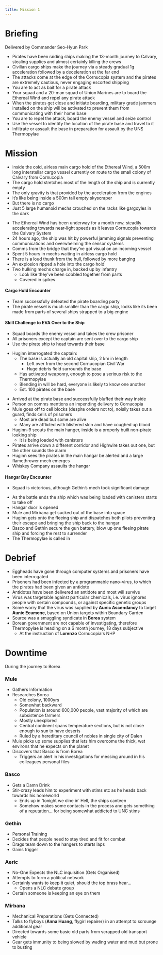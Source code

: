 ```yaml
---
title: Mission 1
---
```


# Briefing

Delivered by Commander Seo-Hyun Park

- Pirates have been raiding ships making the 13-month journey to Calvary, stealing supplies and almost certainly killing the crews
- Civilian cargo ships make the journey via a steady gradual 1g acceleration followed by a deceleration at the far end
- The attacks come at the edge of the Cornucopia system and the pirates are extremely cautious, never engaging escorted shipping
- You are to act as bait for a pirate attack
- Your squad and a 20-man squad of Union Marines are to board the Ethereal Wind and repel any pirate attack
- When the pirates get close and initiate boarding, military grade jammers installed on the ship will be activated to prevent them from communicating with their home base
- You are to repel the attack, board the enemy vessel and seize control
- Use the vessel to identify the location of the pirate base and travel to it
- Infiltrate or assault the base in preparation for assault by the UNS Thermopylae

# Mission

- Inside the cold, airless main cargo hold of the Ethereal Wind, a 500m long interstellar cargo vessel currently on route to the small colony of Calvary from Cornucopia
- The cargo hold stretches most of the length of the ship and is currently empty
- The only gravity is that provided by the acceleration from the engines
- It’s like being inside a 500m tall empty skyscraper
- But there is no cargo
- Just 5 large humanoid mechs crouched on the racks like gargoyles in the dark

<!-- -->

- The Ethereal Wind has been underway for a month now, steadily accelerating towards near-light speeds as it leaves Cornucopia towards the Calvary System
- 24 hours ago,  the ship was hit by powerful jamming signals preventing communications and overwhelming the sensor systems
- Comms from the bridge that they’ve got visual on an incoming vessel
- Spent 5 hours in mechs waiting in airless cargo hold
- There is a loud thunk from the hull, followed by more banging
- An explosion ripped a hole into the cargo hold
- Two hulking mechs charge in, backed up by infantry
	- Look like they’ve been cobbled together from parts
	- Covered in spikes

#### Cargo Hold Encounter
- Team successfully defeated the pirate boarding party
- The pirate vessel is much smaller than the cargo ship, looks like its been made from parts of several ships strapped to a big engine

#### Skill Challenge to EVA Over to the Ship

- Squad boards the enemy vessel and takes the crew prisoner
- All prisoners except the captain are sent over to the cargo ship
- Use the pirate ship to head towards their base

<!-- -->

- Huginn interrogated the captain:
	- The base is actually an old capital ship, 2 km in length
		- Left over from the second Cornucopian Civil War
		- Huge debris field surrounds the base
	- Has activated weaponry, enough to pose a serious risk to the Thermopylae
	- Blending in will be hard, everyone is likely to know one another
	- Est. 100 pirates on the base

<!-- -->

- Arrived at the pirate base and successfully bluffed their way inside
- Person on comms mentions an impending delivery to Cornucopia
- Mule goes off to cell blocks (despite orders not to), noisily takes out a guard, finds cells of prisoners
	- Most are dead but some are alive
	- Many are afflicted with blistered skin and have coughed up blood
- Huginn-9 scouts the main hanger, inside is a properly built non-pirate looking ship
	- It is being loaded with canisters
- Pirates arrive down a different corridor and Highwire takes out one, but the other sounds the alarm
- Huginn sees the pirates in the main hangar be alerted and a large flamethrower mech emerges
- Whiskey Company assaults the hangar

#### Hangar Bay Encounter
- Squad is victorious, although Gethin’s mech took significant damage

<!-- -->

- As the battle ends the ship which was being loaded with canisters starts to take off
- Hangar door is opened
- Mule and Mirbana get sucked out of the base into space
- Huginn gets onto the fleeing ship and dispatches both pilots preventing their escape and  bringing the ship back to the hangar
- Basco and Gethin secure the gun battery, blow up one fleeing pirate ship and forcing the rest to surrender
- The Thermopylae is called in

# Debrief

- Eggheads have gone through computer systems and prisoners have been interrogated
- Prisoners had been infected by a programmable nano-virus, to which the pirates had been given an antidote
- Antidotes have been delivered an antidote and most will survive
- Virus was targetable against particular chemicals, i.e. virus ignores people with certain compounds, or against specific genetic groups
- Some worry that the virus was supplied by **Aunic Ascendancy** to target **Aunic Ecumene**, based on Union targets within Boundary Garden
- Source was a smuggling syndicate in **Borea** system
- Borean government are not capable of investigating, therefore Thermopylae is heading on a 6 month journey, 18 days subjective
	- At the instruction of **Lorenzo** Cornucopia's NHP

# Downtime

During the journey to Borea.

### Mule  
- Gathers Information
- Researches Borea
	- Old colony, 1000yrs
	- Somewhat backward
	- Population is around 600,000 people, vast majority of which are subsistence farmers
	- Mostly unexplored
	- Central continent spans temperature sections, but is not close enough to sun to have deserts
	- Ruled by a hereditary council of nobles in single city of Dalen
- Mule picks up some supplies that lets him overcome the thick, wet environs that he expects on the planet
- Discovers that Basco is from Borea
	- Triggers an alert in his investigations for messing around in his colleagues personal files

### Basco  
- Gets a Damn Drink
- Stir-crazy leads him to experiment with stims etc as he heads back towards his homeworld
	- Ends up in ‘tonight we dine in’ Hell, the ships canteen
	- Somehow makes some contacts in the process and gets something of a reputation... for being somewhat addicted to UNC stims

### Gethin  
- Personal Training
- Decides that people need to stay tired and fit for combat
- Drags team down to the hangers to starts laps
- Gains trigger

### Aeric  
- No-One Expects the NLC inquisition (Gets Organised)
- Attempts to form a political network
- Certainly wants to keep it quiet, should the top brass hear...
	- Opens a NLC debate group
- Certain someone is keeping an eye on them

### Mirbana   
- Mechanical Preparations (Gets Connected)
- Talks to flyboys (**Anna Huang**, flygirl repairer) in an attempt to scrounge additional gear
- Directed towards some basic old parts from scrapped old transport vehicle
- Gear gets immunity to being slowed by wading water and mud but prone to busting
